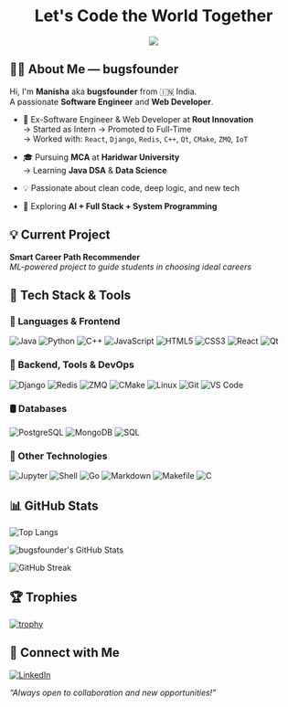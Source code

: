 <!-- GitHub Profile README -->

<h1 align="center">Let's Code the World Together</h1>

<p align="center">
  <img src="https://readme-typing-svg.herokuapp.com?font=Fira+Code&pause=1000&color=39FF14&center=true&vCenter=true&width=435&lines=Hello%2C+I'm+Manisha+(bugsfounder);Software+Engineer+%7C+Web+Developer;Java+DSA+%7C+Data+Science+Learner;Clean+Code+%7C+Deep+Tech+Lover">
</p>


## 👩‍💻 About Me — bugsfounder

Hi, I'm **Manisha** aka **bugsfounder** from 🇮🇳 India.  
A passionate **Software Engineer** and **Web Developer**.

- 💼 Ex-Software Engineer & Web Developer at **Rout Innovation**  
  → Started as Intern → Promoted to Full-Time  
  → Worked with: `React`, `Django`, `Redis`, `C++`, `Qt`, `CMake`, `ZMQ`, `IoT`

- 🎓 Pursuing **MCA** at **Haridwar University**  
  → Learning **Java DSA** & **Data Science**

- 💡 Passionate about clean code, deep logic, and new tech  
- 🚀 Exploring **AI + Full Stack + System Programming**



## 💡 Current Project

**Smart Career Path Recommender**  
_ML-powered project to guide students in choosing ideal careers_  
<!-- [View Project](https://github.com/bugsfounder/smart-career-path-recommender) -->

<!-- You can add more projects here if you wish -->



## 💼 Tech Stack & Tools

### 🚀 Languages & Frontend
![Java](https://img.shields.io/badge/Java-ED8B00?style=flat&logo=java&logoColor=white)
![Python](https://img.shields.io/badge/Python-3670A0?style=flat&logo=python&logoColor=white)
![C++](https://img.shields.io/badge/C++-00599C?style=flat&logo=c%2B%2B&logoColor=white)
![JavaScript](https://img.shields.io/badge/JavaScript-F7DF1E?style=flat&logo=javascript&logoColor=black)
![HTML5](https://img.shields.io/badge/HTML-E34F26?style=flat&logo=html5&logoColor=white)
![CSS3](https://img.shields.io/badge/CSS-1572B6?style=flat&logo=css3&logoColor=white)
![React](https://img.shields.io/badge/React-20232A?style=flat&logo=react&logoColor=61DAFB)
![Qt](https://img.shields.io/badge/Qt-41CD52?style=flat&logo=qt&logoColor=white)

### 🔧 Backend, Tools & DevOps
![Django](https://img.shields.io/badge/Django-092E20?style=flat&logo=django&logoColor=white)
![Redis](https://img.shields.io/badge/Redis-DC382D?style=flat&logo=redis&logoColor=white)
![ZMQ](https://img.shields.io/badge/ZMQ-000000?style=flat&logo=zeromq&logoColor=white)
![CMake](https://img.shields.io/badge/CMake-064F8C?style=flat&logo=cmake&logoColor=white)
![Linux](https://img.shields.io/badge/Linux-FCC624?style=flat&logo=linux&logoColor=black)
![Git](https://img.shields.io/badge/Git-F05032?style=flat&logo=git&logoColor=white)
![VS Code](https://img.shields.io/badge/VS%20Code-007ACC?style=flat&logo=visual-studio-code&logoColor=white)

### 🛢️ Databases
![PostgreSQL](https://img.shields.io/badge/PostgreSQL-316192?style=flat&logo=postgresql&logoColor=white)
![MongoDB](https://img.shields.io/badge/MongoDB-4EA94B?style=flat&logo=mongodb&logoColor=white)
![SQL](https://img.shields.io/badge/SQL-4479A1?style=flat&logo=sqlite&logoColor=white)

### 🧰 Other Technologies
![Jupyter](https://img.shields.io/badge/Jupyter-FA0F00?style=flat&logo=jupyter&logoColor=white)
![Shell](https://img.shields.io/badge/Shell-121011?style=flat&logo=gnu-bash&logoColor=white)
![Go](https://img.shields.io/badge/Go-00ADD8?style=flat&logo=go&logoColor=white)
![Markdown](https://img.shields.io/badge/Markdown-000000?style=flat&logo=markdown&logoColor=white)
![Makefile](https://img.shields.io/badge/Makefile-3F6E91?style=flat&logo=cmake&logoColor=white)
![C](https://img.shields.io/badge/C-A8B9CC?style=flat&logo=c&logoColor=white)



## 📊 GitHub Stats

![Top Langs](https://github-readme-stats.vercel.app/api/top-langs/?username=bugsfounder&hide=jupyter%20notebook,makefile,html,css,markdown&layout=compact&theme=tokyonight)

![bugsfounder's GitHub Stats](https://github-readme-stats.vercel.app/api?username=bugsfounder&show_icons=true&theme=tokyonight)

![GitHub Streak](https://github-readme-streak-stats.herokuapp.com/?user=bugsfounder&theme=radical)



## 🏆 Trophies

[![trophy](https://github-profile-trophy.vercel.app/?username=bugsfounder&theme=radical&no-frame=true&no-bg=true&margin-w=4)](https://github.com/ryo-ma/github-profile-trophy&theme=tokyonight)



## 🤝 Connect with Me

[![LinkedIn](https://img.shields.io/badge/LinkedIn-bugsfounder-blue?style=flat&logo=linkedin)](https://www.linkedin.com/in/bugsfounder/)


_“Always open to collaboration and new opportunities!”_
